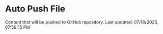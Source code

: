 # Auto Push File

Content that will be pushed to GitHub repository.
Last updated: 07/18/2025, 07:59:15 PM